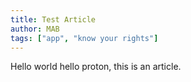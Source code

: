 ```yaml
---
title: Test Article
author: MAB
tags: ["app", "know your rights"]
---
```


Hello world hello proton, this is an article.
